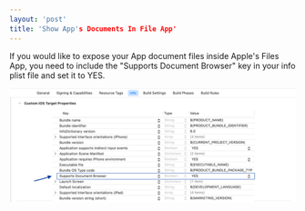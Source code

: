 ```yaml
---
layout: 'post'
title: 'Show App's Documents In File App'
---
```


If you would like to expose your App document files inside Apple's Files App, you need to include the "Supports Document Browser" key in your info plist file and set it to YES.

![supports_document_browser.png](supports_document_browser.png)
